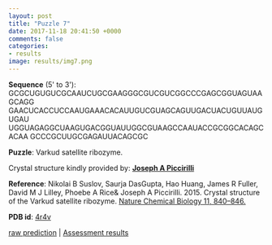 ```yaml
---
layout: post
title: "Puzzle 7"
date: 2017-11-18 20:41:50 +0000
comments: false
categories: 
- results
image: results/img7.png
---
```

**Sequence** (5' to 3'): 
GCGCUGUGUCGCAAUCUGCGAAGGGCGUCGUCGGCCCGAGCGGUAGUAAGCAGG
GAACUCACCUCCAAUGAAACACAUUGUCGUAGCAGUUGACUACUGUUAUGUGAU
UGGUAGAGGCUAAGUGACGGUAUUGGCGUAAGCCAAUACCGCGGCACAGCACAA
GCCCGCUUGCGAGAUUACAGCGC

**Puzzle**:
Varkud satellite ribozyme. 

Crystal structure kindly provided by: [**Joseph A Piccirilli**](https://piccirillilab.uchicago.edu/)

**Reference**:
Nikolai B Suslov, Saurja DasGupta, Hao Huang, James R Fuller, David M J Lilley, Phoebe A Rice& Joseph A Piccirilli. 2015. Crystal structure of the Varkud satellite ribozyme. [Nature Chemical Biology 11, 840–846.](http://www.nature.com/nchembio/journal/v11/n11/full/nchembio.1929.html)

**PDB id**: [4r4v](http://www.rcsb.org/pdb/explore/explore.do?structureId=4r4v)

[raw prediction](https://github.com/rnapuzzles/rnapuzzles.github.io/tree/master/data/PZ7/pdb)    &#124;   [Assessment results](/table/2000/01/01/PZ7-3d/)
